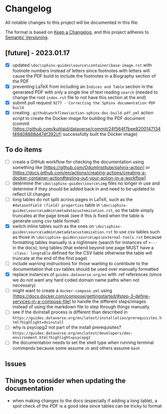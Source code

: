 # Changelog

All notable changes to this project will be documented in this file.

The format is based on [Keep a Changelog](https://keepachangelog.com/en/1.0.0/),
and this project adheres to [Semantic Versioning](https://semver.org/spec/v2.0.0.html).

## [future] - 2023.01.17

- [x] updated `\doc\sphinx-guides\source\container\base-image.rst` with footnote numbers instead of letters since footnotes with letters will cause the PDF build to include the footnotes in a Biography section of the PDF
- [x] preventing LaTeX from including an `Indices and Table` section in the generated PDF with only a single line of text reading `search` (needed to change the root `index.rst` file to not have this section at the end)
- [x] submit pull request `9277 - Correcting the Sphinx documentation PDF build` 
- [x] creating `.github\workflows\action-sphinx-doc-build-pdf.yml` action script to create the Docker image for building the PDF document (commit [https://github.com/kuhlaid/dataverse/commit/24f564f7bee8200147134f49408888d474f392cf] successfully built the Docker image)

## To do items

- [ ] create a GitHub workflow for checking the documentation using something like [https://github.com/OdumInstitute/sphinx-action] or [https://docs.github.com/en/actions/creating-actions/creating-a-docker-container-action#testing-out-your-action-in-a-workflow]
- [ ] determine the `\doc\sphinx-guides\source\img` files no longer in use and determine if they should be added back in and need to be updated to reflect UI changes
- [ ] long tables do not split across pages in LaTeX, such as the `#datasetField (field) properties` table in `\doc\sphinx-guides\source\admin\metadatacustomization.rst`, so the table simply truncates at the page break (see if this is fixed when the table is generate using csv table format)
- [x] switch inline tables such as the ones on `\doc\sphinx-guides\source\admin\metadatacustomization.rst` to use csv tables such as those in `\doc\sphinx-guides\source\api\external-tools.rst` because formatting tables manually is a nightmare (search for instances of `+---` in the docs); long tables (that extend beyond one page MUST have a `:class: longtable` defined for the CSV table otherwise the table will truncate at the end of the first page)
- [ ] include warning instructions for those wanting to contribute to the documentation that csv tables should be used over manually formatted
- [x] replace instances of `guides.dataverse.org/en` with :ref references (since we do not want any hard coded domain name paths when not necessary)
- [ ] might want to create a `docker-compose.yml` using [https://docs.docker.com/compose/gettingstarted/#step-3-define-services-in-a-compose-file] to handle the different steps/images instead of using the markdown file to step through things manually
- [ ] see if the dvinstall process is different than described in `https://guides.dataverse.org/en/latest/installation/prerequisites.html?highlight=dvinstall`
- [ ] why is psycopg2 not part of the install prerequisites? `https://guides.dataverse.org/en/latest/developers/dev-environment.html?highlight=psycopg2`
- [ ] the documentation needs to set the shell type when running terminal commands because some assume `sh` and others assume `bash`

## Issues

## Things to consider when updating the documentation

- when making changes to the docs (especially if adding a long table), a spot check of the PDF is a good idea since tables can be tricky to format